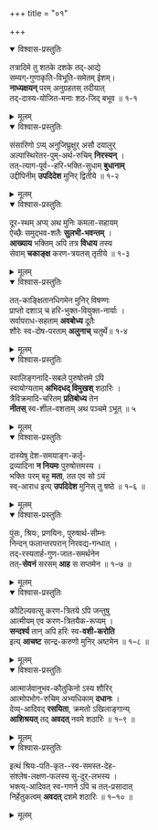 +++
title = "०१"

+++
<details open><summary>विश्वास-प्रस्तुतिः</summary>

तत्रादिमे तु शतके दशके तद्-आद्ये  
सम्यग्-गुणाकृति-विभूति-समेतम् ईशम्।  
**नाध्यक्षयन्** परम् अनुग्रहतस् तदीयात्  
तद्-दास्य-योजित-मनाः शठ-जिद् बभूव ॥ १-१
</details>

<details><summary>मूलम्</summary>

तत्रादिमे तु शतके दशके तदाद्ये  
सम्यग्गुणाकृतिविभूतिसमेतम् ईशम् ।  
अध्यक्षयन् परमनुग्रहतस् तदीयात्  
तद्दास्ययोजितमनाः शठजिद् बभूव ॥ १–१ ॥
</details>

<details open><summary>विश्वास-प्रस्तुतिः</summary>

संसारिणो ऽप्य् अनुजिघ्रुक्षुर् असौ दयालुर्  
अल्पास्थिरेतर-पुम्-अर्थ-रुचिम् **निरस्यन्** ।  
तत्-त्याग-पूर्व--हरि-भक्ति-सुधाम् **बुधानाम्**  
उद्दीपिनीम् **उपदिदेश** मुनिर् द्वितीये ॥ १-२
</details>

<details><summary>मूलम्</summary>

संसारिणोपि अनुजिघृक्षुर्असौ दयालुर्  
अल्पास्थिरेतरपुमर्थरुचिं निरस्यन् ।  
तत्त्यागपूर्वहरिभक्तिसुधाम् बुधानाम्  
उद्दीपिनीम् उपदिदेश मुनिर् द्वितीये ॥ १–२ ॥  
</details>

<details open><summary>विश्वास-प्रस्तुतिः</summary>

दूर-स्थम् अप्य् अथ मुनिः कमला-सहायम्  
ऐच्छैः समुद्भव-शतैः **सुलभी-भवन्तम्** ।  
**आख्याय** भक्तिम् अपि तत्र **विधाय** तस्य  
सेवाम् **चकाङ्क्ष** करण-त्रयतस् तृतीये ॥ १-३
</details>

<details><summary>मूलम्</summary>

दूरस्थम् अप्यथ मुनिः कमलासहायम्  
ऐच्छैः समुद्भवशतैः सुलभीभवन्तम् ।  
आख्याय भक्तिमपि तत्र विधाय तस्य  
सेवां चकाङ्क्ष करणत्रयतस् तृतीये ॥ १–३ ॥
</details>


<details open><summary>विश्वास-प्रस्तुतिः</summary>

तत्-काङ्क्षितानधिगमेन मुनिर् विषण्णः  
प्राप्तो दशाञ् च हरि-भुक्त-वियुक्त-नार्याः ।  
सर्वापराध-सहताम् **अवबोध्य** दूतैः  
शौरेः स्व-दोष-परताम् **अलुनाच्** चतुर्थे॥ १-४
</details>

<details><summary>मूलम्</summary>

तत्काङ्क्षितानधिगमेन मुनिर् विषण्णः  
प्राप्तो दशां च हरिभुक्तवियुक्तनार्याः।  
सर्वापराधसहताम् अवबोध्य दूतैः  
शौरेः स्वदोषपरताम् अलुनाच् चतुर्थे ॥ १–४ ॥
</details>

<details open><summary>विश्वास-प्रस्तुतिः</summary>

स्वालिङ्गनादि-सबले पुरुषोत्तमे ऽपि  
स्वायोग्यताम् **अभिदधद् विमुखश्** शठारिः ।  
त्रैविक्रमादि-चरितम् **प्रतिबोध्य** तेन  
**नीतस्** स्व-शील-वशताम् अथ पञ्चमे ऽभूत् ॥ ५
</details>

<details><summary>मूलम्</summary>

स्वालिङ्गनादि चपले पुरुषोत्तमेपि  
स्वायोग्यताम् अभिदधन् विमुखः शठारिः ।  
त्रैविक्रमादिचरितम् प्रतिबोध्यतेन  
नीतः स्वशीलवशताम् अथ पञ्चमे अभूत् ॥ १–५ ॥  
</details>

<details open><summary>विश्वास-प्रस्तुतिः</summary>

दास्येषु देश-समयाङ्ग-कर्तृ-  
द्रव्यादिना **न नियमः** पुरुषोत्तमस्य ।  
भक्तिः परम् बहु **मता**, तत एव सो ऽयं  
स्व्-आराध इत्य् **उपदिदेश** मुनिस् तु षष्ठे ॥ १–६ ॥  
</details>

<details><summary>मूलम्</summary>

दास्येषु देशसमयाङ्गकर्तृ  
द्रव्यादिना न नियमः पुरुषोत्तमस्य ।  
भक्तिः परम् बहुमता तत एव सोयं  
स्वाराध इत्युपदिदेश मुनिस्तु षष्ठे ॥ १–६ ॥  
</details>

<details open><summary>विश्वास-प्रस्तुतिः</summary>

पुंसः, श्रियः, प्रणयिनः, पुरुषार्थ-सीम्नः  
निन्दन् फलान्तरपरान् निरवद्य-गन्धात् ।  
तद्-रस्यतार्ह-गुण-जात-समर्थनेन  
तत्-**सेवनं** सरसम् **आह** स सप्तमेन ॥ १–७ ॥  
</details>

<details><summary>मूलम्</summary>

पुंसः श्रियः प्रणयिनः पुरुषार्थसीम्नः  
निन्दन् फलान्तरपरान् निरवद्यगन्धात् ।  
तद्रस्यतार्हगुणजातसमर्थनेन  
तत्सेवनं सरसमाह स सप्तमेन ॥ १–७ ॥  
</details>

<details open><summary>विश्वास-प्रस्तुतिः</summary>

कौटिल्यवत्सु करण-त्रितये ऽपि जन्तुषु  
आत्मीयम् एव करण-त्रितयैक-रूप्यम् ।  
**सन्दर्श्य** तान् अपि हरिः स्व-**वशी-करोति**  
इत्य् **आचष्ट** सान्द्र-करुणो मुनिर् अष्टमेन ॥ १–८ ॥  
</details>

<details><summary>मूलम्</summary>

कौटिल्यवत्सु करणत्रितयेपि जन्तुषु  
आत्मीयमेव करणत्रितयैकरूप्यम् ।  
सन्दर्श्य तानपि हरिः स्ववशीकरोति  
इत्याचष्ट सान्द्रकरुणो मुनिर्अष्टमेन ॥ १–८ ॥  
</details>


<details open><summary>विश्वास-प्रस्तुतिः</summary>

आत्मार्जवानुभव-कौतुकिनो ऽस्य शौरिर्  
आत्मोपभोग-रुचिम् अभ्यधिकाम् **दधानः** ।  
देव्य्-आदिवद् **रसयिता**, क्रमतो ऽखिलाङ्गान्य्  
**आशिश्रयत्** तद् **अवदत्** नवमे शठारिः ॥ १–९ ॥  
</details>

<details><summary>मूलम्</summary>

आत्मार्जवानुभवकौतुकिनो ऽस्य शौरिर्  
आत्मोपभोगरुचिम् अभ्यधिकां दधानः ।  
देव्यादिवद्रसयिता क्रमतो ऽखिलाङ्गानि  
+आशिश्रयत् तदवदत् नवमे शठारिः ॥ १–९ ॥  
</details>


<details open><summary>विश्वास-प्रस्तुतिः</summary>

इत्थं श्रियः-पति-कृत--स्व-समस्त-देह-  
संश्लेष-लक्षण-फलस्य सु-दुर्-लभस्य ।  
भक्त्य्-आदिवत् स्व-गणने ऽपि च तत्-प्रसादात्  
निर्हेतुकत्वम् **अवदत्** दशमे शठारिः ॥ १–१० ॥  
</details>

<details><summary>मूलम्</summary>

इत्थं श्रियःपतिकृतस्वसमस्तदेह  
संश्लेषलक्षणफलस्य सुदुर्लभस्य ।  
भक्त्यादिवत् स्वगणनेपि च तत्प्रसादात्  
निर्हेतुकत्वम् अवदद् दशमे शठारिः ॥ १–१० ॥  
</details>

